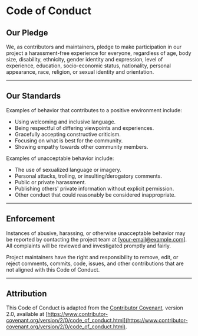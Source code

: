 # Code of Conduct

## Our Pledge
We, as contributors and maintainers, pledge to make participation in our project a harassment-free experience for everyone, regardless of age, body size, disability, ethnicity, gender identity and expression, level of experience, education, socio-economic status, nationality, personal appearance, race, religion, or sexual identity and orientation.

---

## Our Standards
Examples of behavior that contributes to a positive environment include:
- Using welcoming and inclusive language.
- Being respectful of differing viewpoints and experiences.
- Gracefully accepting constructive criticism.
- Focusing on what is best for the community.
- Showing empathy towards other community members.

Examples of unacceptable behavior include:
- The use of sexualized language or imagery.
- Personal attacks, trolling, or insulting/derogatory comments.
- Public or private harassment.
- Publishing others' private information without explicit permission.
- Other conduct that could reasonably be considered inappropriate.

---

## Enforcement
Instances of abusive, harassing, or otherwise unacceptable behavior may be reported by contacting the project team at [your-email@example.com]. All complaints will be reviewed and investigated promptly and fairly.

Project maintainers have the right and responsibility to remove, edit, or reject comments, commits, code, issues, and other contributions that are not aligned with this Code of Conduct.

---

## Attribution
This Code of Conduct is adapted from the [Contributor Covenant](https://www.contributor-covenant.org), version 2.0, available at [https://www.contributor-covenant.org/version/2/0/code_of_conduct.html](https://www.contributor-covenant.org/version/2/0/code_of_conduct.html).